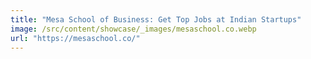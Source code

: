 ```yaml
---
title: "Mesa School of Business: Get Top Jobs at Indian Startups"
image: /src/content/showcase/_images/mesaschool.co.webp
url: "https://mesaschool.co/"
---
```

